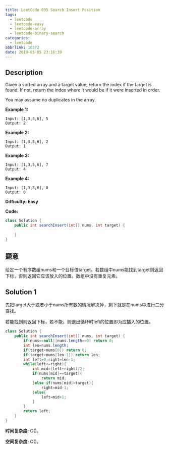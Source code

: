 ```yaml
---
title: LeetCode 035 Search Insert Position
tags:
  - leetcode
  - leetcode-easy
  - leetcode-array
  - leetcode-binary-search
categories:
  - leetcode
abbrlink: 10372
date: 2019-05-05 23:16:39
---
```


## Description

Given a sorted array and a target value, return the index if the target is found. If not, return the index where it would be if it were inserted in order.

You may assume no duplicates in the array.

**Example 1:**

```
Input: [1,3,5,6], 5
Output: 2
```

**Example 2:**

```
Input: [1,3,5,6], 2
Output: 1
```

**Example 3:**

```
Input: [1,3,5,6], 7
Output: 4
```

**Example 4:**

```
Input: [1,3,5,6], 0
Output: 0
```

**Difficulty: Easy**

**Code:**

```java
class Solution {
    public int searchInsert(int[] nums, int target) {
        
    }
}
```

## 题意

给定一个有序数组nums和一个目标值target，若数组中nums能找到target则返回下标，否则返回它应该放入的位置。数组中没有重复元素。

<!-- more -->

## Solution 1

先把target大于或者小于nums所有数的情况解决掉，剩下就是在nums中进行二分查找。

若能找到则返回下标，若不能，则退出循环时left的位置即为应插入的位置。

```java
class Solution {
    public int searchInsert(int[] nums, int target) {
        if(nums==null||nums.length==0) return 0;
        int len=nums.length;
        if(target<nums[0]) return 0;
        if(target>nums[len-1]) return len;
        int left=0,right=len-1;
        while(left<=right){
            int mid=(left+right)/2;
            if(nums[mid]==target){
                return mid;
            }else if(nums[mid]>target){
                right=mid-1;
            }else{
                left=mid+1;
            }
        }
        return left;
    }
}
```

**时间复杂度:** O()。

**空间复杂度:** O()。
